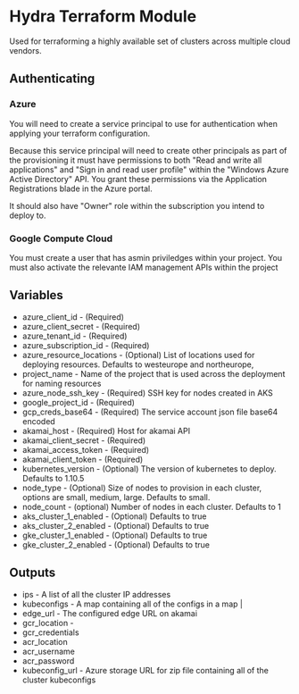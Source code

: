 # Hydra Terraform Module

Used for terraforming a highly available set of clusters across multiple cloud vendors.

## Authenticating

### Azure

You will need to create a service principal to use for authentication when applying your terraform configuration.

Because this service principal will need to create other principals as part of the provisioning it must have permissions to both "Read and write all applications" and "Sign in and read user profile" within the "Windows Azure Active Directory" API. You grant these permissions via the Application Registrations blade in the Azure portal.

It should also have "Owner" role within the subscription you intend to deploy to.

### Google Compute Cloud

You must create a user that has asmin priviledges within your project.
You must also activate the relevante IAM management APIs within the project

## Variables

- azure_client_id - (Required) 
- azure_client_secret - (Required) 
- azure_tenant_id - (Required) 
- azure_subscription_id - (Required) 
- azure_resource_locations - (Optional) List of locations used for deploying resources. Defaults to westeurope and northeurope,
- project_name - Name of the project that is used across the deployment for naming resources
- azure_node_ssh_key - (Required) SSH key for nodes created in AKS
- google_project_id - (Required) 
- gcp_creds_base64 - (Required) The service account json file base64 encoded
- akamai_host - (Required) Host for akamai API
- akamai_client_secret - (Required) 
- akamai_access_token - (Required) 
- akamai_client_token - (Required) 
- kubernetes_version - (Optional) The version of kubernetes to deploy. Defaults to 1.10.5
- node_type - (Optional) Size of nodes to provision in each cluster, options are small, medium, large. Defaults to small.
- node_count - (optional) Number of nodes in each cluster. Defaults to 1
- aks_cluster_1_enabled - (Optional) Defaults to true
- aks_cluster_2_enabled - (Optional) Defaults to true
- gke_cluster_1_enabled - (Optional) Defaults to true
- gke_cluster_2_enabled - (Optional) Defaults to true

## Outputs

- ips - A list of all the cluster IP addresses
- kubeconfigs - A map containing all of the configs in a map |
- edge_url - The configured edge URL on akamai
- gcr_location - 
- gcr_credentials
- acr_location
- acr_username
- acr_password
- kubeconfig_url - Azure storage URL for zip file containing all of the cluster kubeconfigs
